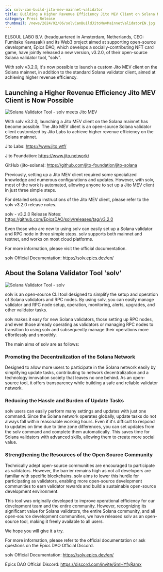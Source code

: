 ```yaml
---
id: solv-can-build-jito-mev-mainnet-validator
title: Building a Higher Revenue Efficiency Jito MEV Client on Solana Mainnet Made Possible with Open-Source solv
category: Press Release
thumbnail: /news/2024/02/06/solvCanBuildJitoMevMainnetValidatorEN.jpg
---
```


ELSOUL LABO B.V. (headquartered in Amsterdam, Netherlands, CEO: Fumitake Kawasaki) and its Web3 project aimed at supporting open-source development, Epics DAO, which develops a socially-contributing NFT card game, have jointly released a new version, v3.2.0, of their open-source Solana validator tool, "solv".

With solv v3.2.0, it's now possible to launch a custom Jito MEV client on the Solana mainnet, in addition to the standard Solana validator client, aimed at achieving higher revenue efficiency.

## Launching a Higher Revenue Efficiency Jito MEV Client is Now Possible

![Solana Validator Tool - solv meets Jito MEV](/news/2024/02/06/solvJitoConsole.png)

With solv v3.2.0, launching a Jito MEV client on the Solana mainnet has become possible. The Jito MEV client is an open-source Solana validator client customized by Jito Labs to achieve higher revenue efficiency on the Solana mainnet.

Jito Labs: https://www.jito.wtf/

Jito Foundation: https://www.jito.network/

GitHub (jito-solana): https://github.com/jito-foundation/jito-solana

Previously, setting up a Jito MEV client required some specialized knowledge and numerous configurations and updates. However, with solv, most of the work is automated, allowing anyone to set up a Jito MEV client in just three simple steps.

For detailed setup instructions of the Jito MEV client, please refer to the solv v3.2.0 release notes.

solv - v3.2.0 Release Notes: https://github.com/EpicsDAO/solv/releases/tag/v3.2.0

Even those who are new to using solv can easily set up a Solana validator and RPC node in three simple steps. solv supports both mainnet and testnet, and works on most cloud platforms.

For more information, please visit the official documentation.

solv Official Documentation: https://solv.epics.dev/en/

## About the Solana Validator Tool 'solv'

![Solana Validator Tool - solv](/news/2024/01/23/solv3en.jpg)

solv is an open-source CLI tool designed to simplify the setup and operation of Solana validators and RPC nodes. By using solv, you can easily manage validator and RPC node setup, operation, monitoring, alerts, upgrades, and other validator tasks.

solv makes it easy for new Solana validators, those setting up RPC nodes, and even those already operating as validators or managing RPC nodes to transition to using solv and subsequently manage their operations more effortlessly and smoothly.

The main aims of solv are as follows:

### Promoting the Decentralization of the Solana Network

Designed to allow more users to participate in the Solana network easily by simplifying update tasks, contributing to network decentralization and a technology innovation society that leaves no one behind. As an open-source tool, it offers transparency while building a safe and reliable validator network.

### Reducing the Hassle and Burden of Update Tasks

solv users can easily perform many settings and updates with just one command. Since the Solana network operates globally, update tasks do not always fall within reasonable working hours. Even if it's difficult to respond to updates on time due to time zone differences, you can set updates from the solv command and complete them automatically. This saves time for Solana validators with advanced skills, allowing them to create more social value.

### Strengthening the Resources of the Open Source Community

Technically adept open-source communities are encouraged to participate as validators. However, the barrier remains high as not all developers are familiar with specific blockchains. solv aims to lower this hurdle for participating as validators, enabling more open-source development communities to earn validator rewards and build a sustainable open-source development environment.

This tool was originally developed to improve operational efficiency for our development team and the entire community. However, recognizing its significant value for Solana validators, the entire Solana community, and all open-source development communities, we have released solv as an open-source tool, making it freely available to all users.

We hope you will give it a try.

For more information, please refer to the official documentation or ask questions on the Epics DAO Official Discord.

solv Official Documentation: https://solv.epics.dev/en/

Epics DAO Official Discord: https://discord.com/invite/GmHYfyRamx
